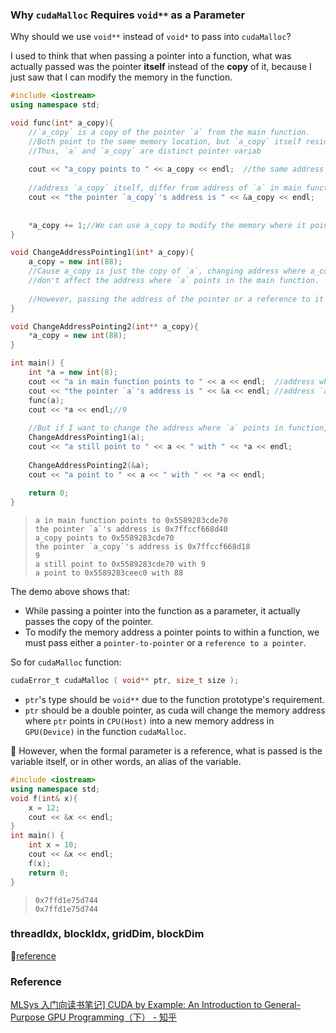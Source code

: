 ### Why `cudaMalloc` Requires `void**` as a Parameter

Why should we use `void**` instead of `void*` to pass into `cudaMalloc`?

I used to think that when passing a pointer into a function, what was actually passed was the pointer **itself** instead of the **copy** of it, because I just saw that I can modify the memory in the function.

```cpp
#include <iostream>
using namespace std;

void func(int* a_copy){
	//`a_copy` is a copy of the pointer `a` from the main function.
	//Both point to the same memory location, but `a_copy` itself resides at a different address.
    //Thus, `a` and `a_copy` are distinct pointer variab
	
	cout << "a_copy points to " << a_copy << endl;  //the same address where `a` points
	
	//address `a_copy` itself, differ from address of `a` in main function
	cout << "the pointer `a_copy`'s address is " << &a_copy << endl;
	
	
	*a_copy += 1;//We can use a_copy to modify the memory where it points
}

void ChangeAddressPointing1(int* a_copy){
	a_copy = new int(88);
	//Cause a_copy is just the copy of `a`, changing address where a_copy points
	//don't affect the address where `a` points in the main function.
	
	//However, passing the address of the pointer or a reference to it allows the function to modify the memory address the original pointer points to.↓
}

void ChangeAddressPointing2(int** a_copy){
	*a_copy = new int(88);
}

int main() {
	int *a = new int(8);
	cout << "a in main function points to " << a << endl;  //address where `a` points
	cout << "the pointer `a`'s address is " << &a << endl; //address `a` itself
	func(a);
	cout << *a << endl;//9
	
	//But if I want to change the address where `a` points in function, how do I do?
	ChangeAddressPointing1(a);
	cout << "a still point to " << a << " with " << *a << endl;
	
	ChangeAddressPointing2(&a);
	cout << "a point to " << a << " with " << *a << endl;
	
	return 0;
}
```

> ```
> a in main function points to 0x5589283cde70
> the pointer `a`'s address is 0x7ffccf668d40
> a_copy points to 0x5589283cde70
> the pointer `a_copy`'s address is 0x7ffccf668d18
> 9
> a still point to 0x5589283cde70 with 9
> a point to 0x5589283ceec0 with 88
> ```



The demo above shows that:

* While passing a pointer into the function as a parameter, it actually passes the copy of the pointer.
* To modify the memory address a pointer points to within a function, we must pass either a `pointer-to-pointer` or a `reference to a pointer`.

So for `cudaMalloc` function:

```c
cudaError_t cudaMalloc ( void** ptr, size_t size );
```

* `ptr`'s type should be `void**` due to the function prototype's requirement.
* `ptr` should be a double pointer, as cuda will change the memory address where `ptr` points in `CPU(Host)` into a new memory address in `GPU(Device)` in the function `cudaMalloc`.

:rocket: However, when the formal parameter is a reference, what is passed is the variable itself, or in other words, an alias of the variable. 

```cpp
#include <iostream>
using namespace std;
void f(int& x){
	x = 12;
	cout << &x << endl;
}
int main() {
	int x = 10;
	cout << &x << endl;
	f(x);
	return 0;
}
```

> ```
> 0x7ffd1e75d744
> 0x7ffd1e75d744
> ```

### threadIdx, blockIdx, gridDim, blockDim

:link:[reference](https://zhuanlan.zhihu.com/p/544864997)



### Reference

[MLSys 入门向读书笔记\] CUDA by Example: An Introduction to General-Purpose GPU Programming（下） - 知乎](https://zhuanlan.zhihu.com/p/718988880)


